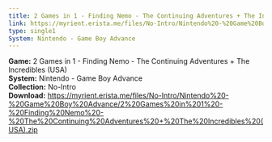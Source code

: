 ```yaml
---
title: 2 Games in 1 - Finding Nemo - The Continuing Adventures + The Incredibles (USA)
link: https://myrient.erista.me/files/No-Intro/Nintendo%20-%20Game%20Boy%20Advance/2%20Games%20in%201%20-%20Finding%20Nemo%20-%20The%20Continuing%20Adventures%20+%20The%20Incredibles%20(USA).zip
type: single1
System: Nintendo - Game Boy Advance
---
```

<b>Game:</b> 2 Games in 1 - Finding Nemo - The Continuing Adventures + The Incredibles (USA)<br>
<b>System:</b> Nintendo - Game Boy Advance<br>
<b>Collection:</b> No-Intro<br>
<b>Download:</b> https://myrient.erista.me/files/No-Intro/Nintendo%20-%20Game%20Boy%20Advance/2%20Games%20in%201%20-%20Finding%20Nemo%20-%20The%20Continuing%20Adventures%20+%20The%20Incredibles%20(USA).zip